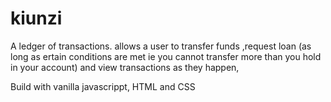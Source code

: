 # kiunzi
A ledger of transactions. allows  a user  to transfer funds ,request loan (as long as ertain conditions are met ie you cannot transfer more than you hold in your account) and view transactions as they happen,

Build with vanilla javascrippt, HTML and CSS
